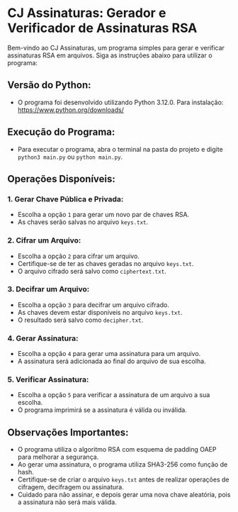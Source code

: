 # CJ Assinaturas: Gerador e Verificador de Assinaturas RSA

Bem-vindo ao CJ Assinaturas, um programa simples para gerar e verificar assinaturas RSA em arquivos. Siga as instruções abaixo para utilizar o programa:

## Versão do Python:
- O programa foi desenvolvido utilizando Python 3.12.0. Para instalação: https://www.python.org/downloads/

## Execução do Programa:
- Para executar o programa, abra o terminal na pasta do projeto e digite `python3 main.py` ou `python main.py`.

## Operações Disponíveis:

### 1. Gerar Chave Pública e Privada:
- Escolha a opção `1` para gerar um novo par de chaves RSA.
- As chaves serão salvas no arquivo `keys.txt`.

### 2. Cifrar um Arquivo:
- Escolha a opção `2` para cifrar um arquivo.
- Certifique-se de ter as chaves geradas no arquivo `keys.txt`.
- O arquivo cifrado será salvo como `ciphertext.txt`.

### 3. Decifrar um Arquivo:
- Escolha a opção `3` para decifrar um arquivo cifrado.
- As chaves devem estar disponíveis no arquivo `keys.txt`.
- O resultado será salvo como `decipher.txt`.

### 4. Gerar Assinatura:
- Escolha a opção `4` para gerar uma assinatura para um arquivo.
- A assinatura será adicionada ao final do arquivo de sua escolha.

### 5. Verificar Assinatura:
- Escolha a opção `5` para verificar a assinatura de um arquivo a sua escolha.
- O programa imprimirá se a assinatura é válida ou inválida.

## Observações Importantes:
- O programa utiliza o algoritmo RSA com esquema de padding OAEP para melhorar a segurança.
- Ao gerar uma assinatura, o programa utiliza SHA3-256 como função de hash.
- Certifique-se de criar o arquivo `keys.txt` antes de realizar operações de cifragem, decifragem ou assinatura.
- Cuidado para não assinar, e depois gerar uma nova chave aleatória, pois a assinatura não será mais válida.
